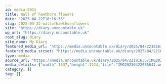 ```yaml
---
id: media-5911
title: Wall of hawthorn flowers
date: "2025-04-22T18:16:35"
slug: 2025-04-22-wallofhawthornflowers
site: "https://diary.uncountable.uk"
wp_url: "https://diary.uncountable.uk"
root_slug: diary
site_name: My Diary
featured_media_url: "https://media.uncountable.uk/diary/2025/04/22181635/IMG20250422085641.webp"
featured_media_srcset: "https://media.uncountable.uk/diary/2025/04/22181635/IMG20250422085641-300x239.webp 300w, https://media.uncountable.uk/diary/2025/04/22181635/IMG20250422085641-1024x815.webp 1024w, https://media.uncountable.uk/diary/2025/04/22181635/IMG20250422085641-150x150.webp 150w, https://media.uncountable.uk/diary/2025/04/22181635/IMG20250422085641-640x510.webp 640w, https://media.uncountable.uk/diary/2025/04/22181635/IMG20250422085641.webp 1537w"
type: media
source_url: "https://media.uncountable.uk/diary/2025/04/22181635/IMG20250422085641.webp"
media_details: {"width":1537,"height":1224,"file":"IMG20250422085641.webp","filesize":166038,"sizes":{"medium":{"file":"IMG20250422085641-300x239.webp","width":300,"height":239,"filesize":45146,"mime_type":"image/webp","source_url":"https://media.uncountable.uk/diary/2025/04/22181635/IMG20250422085641-300x239.webp"},"large":{"file":"IMG20250422085641-1024x815.webp","width":1024,"height":815,"filesize":194126,"mime_type":"image/webp","source_url":"https://media.uncountable.uk/diary/2025/04/22181635/IMG20250422085641-1024x815.webp"},"thumbnail":{"file":"IMG20250422085641-150x150.webp","width":150,"height":150,"filesize":25662,"mime_type":"image/webp","source_url":"https://media.uncountable.uk/diary/2025/04/22181635/IMG20250422085641-150x150.webp"},"mobwidth":{"file":"IMG20250422085641-640x510.webp","width":640,"height":510,"filesize":112396,"mime_type":"image/webp","source_url":"https://media.uncountable.uk/diary/2025/04/22181635/IMG20250422085641-640x510.webp"},"full":{"file":"IMG20250422085641.webp","width":1537,"height":1224,"mime_type":"image/webp","source_url":"https://media.uncountable.uk/diary/2025/04/22181635/IMG20250422085641.webp"}},"image_meta":{"aperture":"0","credit":"","camera":"","caption":"","created_timestamp":"0","copyright":"","focal_length":"0","iso":"0","shutter_speed":"0","title":"","orientation":"0","keywords":[]}}
category: []
tag: []
---
```



